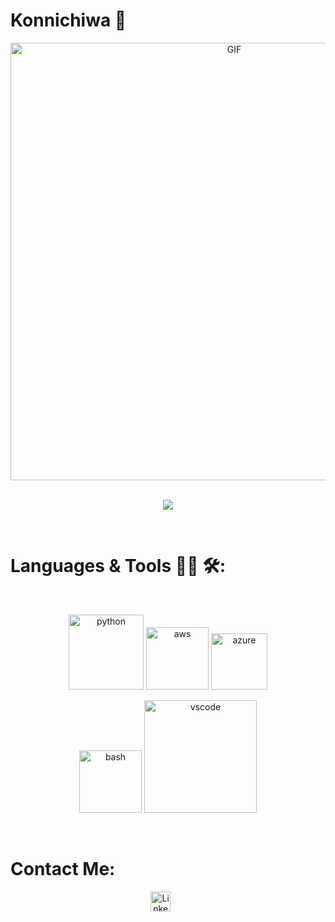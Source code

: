 # Konnichiwa 👋
<div align="center">
  <img hight="300" width="700" alt="GIF" align="center" src="https://github.ibm.com/christiandieziv/christiandieziv/blob/main/assets/208593.gif">
</div>
</br>
<p align="center">
  <a href="https://github.com/DenverCoder1/readme-typing-svg">
    <img src="https://readme-typing-svg.demolab.com/?lines=Full-stack%20web%20developer;Aspiring%20Data%20Engineer;3%2B%20years%20of%20coding%20experience;Always%20learning%20new%20things&font=Fira%20Code&center=true&width=440&height=45&color=f75c7e&vCenter=true&pause=1000&size=22" />
  </a>
</p>
</br>

# Languages & Tools 👨‍💻 🛠:

</br>
<p align="center">
  <img src="https://github.ibm.com/christiandieziv/christiandieziv/blob/main/assets/icons/python.png" alt="python" width="120" hight="50">
  <img src="https://github.ibm.com/christiandieziv/christiandieziv/blob/main/assets/icons/aws.png" alt="aws"  width="100" hight="50">
  <img src="https://github.ibm.com/christiandieziv/christiandieziv/blob/main/assets/icons/azure.png" alt="azure" width="90" hight="50">
</p>
<p align="center">
<img src="https://github.ibm.com/christiandieziv/christiandieziv/blob/main/assets/icons/bash.png" alt="bash" width="100" hight="50">
<img src="https://github.ibm.com/christiandieziv/christiandieziv/blob/main/assets/icons/visualstudio_code.png" alt="vscode" width="180" hight="50">
</p>
</br>

# Contact Me:

<p align="center">
  <a href="https://www.linkedin.com/in/rcjdiv/"><img width="32px" alt="LinkedIn" title="LinkedIn" src="https://i.imgur.com/yRpa1dQ.png"/></a>
  &#8287;&#8287;&#8287;&#8287;&#8287;
</p>
